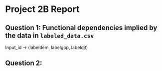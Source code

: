 # Project 2B Report

## Question 1: Functional dependencies implied by the data in `labeled_data.csv`

Input_id $\rightarrow$ (labeldem, labelgop, labeldjt)

## Question 2:
